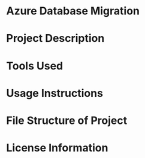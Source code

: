 # Azure Database Migration

# Project Description

# Tools Used

# Usage Instructions

# File Structure of Project

# License Information
